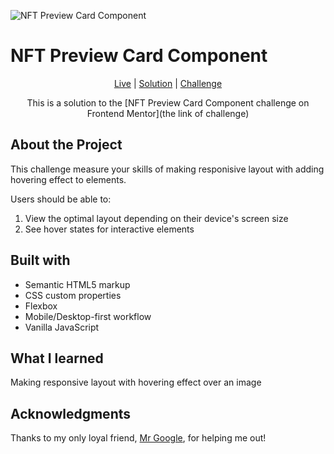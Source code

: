 
![NFT Preview Card Component](content://com.android.chrome.FileProvider/images/screenshot/16786404604723364716798022418223.jpg)



# NFT Preview Card Component

<div align="center">

[Live](https://muhammedsajadali.github.io/NFT-preview-card-Frontend-Mentor-challenge/)
| [Solution](https://github.com/muhammedsajadali/NFT-preview-card-Frontend-Mentor-challenge)
| [Challenge](https://www.frontendmentor.io/challenges/nft-preview-card-component-SbdUL_w0U/hub)

This is a solution to the [NFT Preview Card Component challenge on Frontend Mentor](the link of challenge)

</div>




## About the Project

This challenge measure your skills of making responisive layout with adding hovering effect to elements.



Users should be able to:

1. View the optimal layout depending on their device's screen size
2. See hover states for interactive elements




## Built with 

- Semantic HTML5 markup
- CSS custom properties
- Flexbox
- Mobile/Desktop-first workflow
- Vanilla JavaScript

## What I learned 

Making responsive layout with hovering effect over an image

## Acknowledgments

Thanks to my only loyal friend, [Mr Google](https://www.google.com/), for helping me out!
